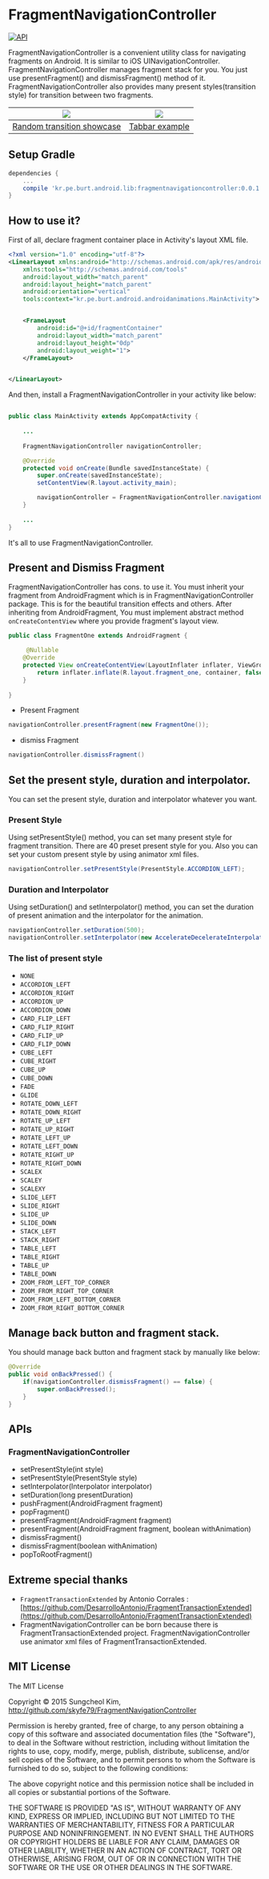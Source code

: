 # FragmentNavigationController

[![API](https://img.shields.io/badge/API-13%2B-brightgreen.svg?style=flat)](https://android-arsenal.com/api?level=13)


FragmentNavigationController is a convenient utility class for navigating fragments on Android. It is similar to iOS UINavigationController. FragmentNavigationController manages fragment stack for you. You just use presentFragment() and dismissFragment() method of it. FragmentNavigationController also provides many present styles(transition style) for transition between two fragments.

| ![](art/FragmentNavigationController.gif)  | ![](art/tabbar.gif) |
|:-:|:-:|
| [Random transition showcase](https://github.com/skyfe79/FragmentNavigationController/tree/master/app/src/main/java/kr/pe/burt/android/lib/fragmentnavigationcontroller/app) | [Tabbar example](https://github.com/skyfe79/FragmentNavigationController/tree/master/examples/TabBarExample/app/src/main/java/kr/pe/burt/android/tabbarexample) |




## Setup Gradle

```groovy
dependencies {
    ...
    compile 'kr.pe.burt.android.lib:fragmentnavigationcontroller:0.0.1'
}
```

## How to use it?

First of all, declare fragment container place in Activity's layout XML file.

```xml
<?xml version="1.0" encoding="utf-8"?>
<LinearLayout xmlns:android="http://schemas.android.com/apk/res/android"
    xmlns:tools="http://schemas.android.com/tools"
    android:layout_width="match_parent"
    android:layout_height="match_parent"
    android:orientation="vertical"
    tools:context="kr.pe.burt.android.androidanimations.MainActivity">


    <FrameLayout
        android:id="@+id/fragmentContainer"
        android:layout_width="match_parent"
        android:layout_height="0dp"
        android:layout_weight="1">
    </FrameLayout>


</LinearLayout>
```

And then, install a FragmentNavigationController in your activity like below:

```java

public class MainActivity extends AppCompatActivity {
	
	...
	
	FragmentNavigationController navigationController;

    @Override
    protected void onCreate(Bundle savedInstanceState) {
        super.onCreate(savedInstanceState);
        setContentView(R.layout.activity_main);

        navigationController = FragmentNavigationController.navigationController(this, R.id.fragmentContainer);
    }
    
    ...
}
```

It's all to use FragmentNavigationController.

## Present and Dismiss Fragment

FragmentNavigationController has cons. to use it. You must inherit your fragment from AndroidFragment which is in FragmentNavigationController package. This is for the beautiful transition effects and others. After inheriting from AndroidFragment, You must implement abstract method `onCreateContentView` where you provide fragment's layout view.

```java
public class FragmentOne extends AndroidFragment {

	 @Nullable
    @Override
    protected View onCreateContentView(LayoutInflater inflater, ViewGroup container, Bundle savedInstanceState) {
        return inflater.inflate(R.layout.fragment_one, container, false);
    }
    
}
```

* Present Fragment

```java
navigationController.presentFragment(new FragmentOne());
```

* dismiss Fragment

```java
navigationController.dismissFragment()
```

## Set the present style, duration and interpolator.

You can set the present style, duration and interpolator whatever you want. 

### Present Style

Using setPresentStyle() method, you can set many present style for fragment transition. There are 40 preset present style for you. Also you can set your custom present style by using animator xml files.

```java
navigationController.setPresentStyle(PresentStyle.ACCORDION_LEFT);
```

### Duration and Interpolator

Using setDuration() and setInterpolator() method, you can set the duration of present animation and the interpolator for the animation. 

```java
navigationController.setDuration(500);
navigationController.setInterpolator(new AccelerateDecelerateInterpolator());
```

### The list of present style

* `NONE`
* `ACCORDION_LEFT`
* `ACCORDION_RIGHT`
* `ACCORDION_UP`
* `ACCORDION_DOWN`
* `CARD_FLIP_LEFT`
* `CARD_FLIP_RIGHT`
* `CARD_FLIP_UP`
* `CARD_FLIP_DOWN`
* `CUBE_LEFT`
* `CUBE_RIGHT`
* `CUBE_UP`
* `CUBE_DOWN`
* `FADE`
* `GLIDE`
* `ROTATE_DOWN_LEFT`
* `ROTATE_DOWN_RIGHT`
* `ROTATE_UP_LEFT`
* `ROTATE_UP_RIGHT`
* `ROTATE_LEFT_UP`
* `ROTATE_LEFT_DOWN`
* `ROTATE_RIGHT_UP`
* `ROTATE_RIGHT_DOWN`
* `SCALEX`
* `SCALEY`
* `SCALEXY`
* `SLIDE_LEFT`
* `SLIDE_RIGHT`
* `SLIDE_UP`
* `SLIDE_DOWN`
* `STACK_LEFT`
* `STACK_RIGHT`
* `TABLE_LEFT`
* `TABLE_RIGHT`
* `TABLE_UP`
* `TABLE_DOWN`
* `ZOOM_FROM_LEFT_TOP_CORNER`
* `ZOOM_FROM_RIGHT_TOP_CORNER`
* `ZOOM_FROM_LEFT_BOTTOM_CORNER`
* `ZOOM_FROM_RIGHT_BOTTOM_CORNER`

## Manage back button and fragment stack.

You should manage back button and fragment stack by manually like below:

```java
@Override
public void onBackPressed() {
    if(navigationController.dismissFragment() == false) {
        super.onBackPressed();
    }
}
```

## APIs

### FragmentNavigationController

* setPresentStyle(int style)
* setPresentStyle(PresentStyle style)
* setInterpolator(Interpolator interpolator)
* setDuration(long presentDuration)
* pushFragment(AndroidFragment fragment)
* popFragment()
* presentFragment(AndroidFragment fragment)
* presentFragment(AndroidFragment fragment, boolean withAnimation)
* dismissFragment()
* dismissFragment(boolean withAnimation)
* popToRootFragment()

## Extreme special thanks

* `FragmentTransactionExtended` by Antonio Corrales : [https://github.com/DesarrolloAntonio/FragmentTransactionExtended](https://github.com/DesarrolloAntonio/FragmentTransactionExtended)
 * FragmentNavigationController can be born because there is FragmentTransactionExtended project. FragmentNavigationController use animator xml files of FragmentTransactionExtended.

## MIT License

The MIT License

Copyright © 2015 Sungcheol Kim, http://github.com/skyfe79/FragmentNavigationController

Permission is hereby granted, free of charge, to any person obtaining a copy
of this software and associated documentation files (the "Software"), to deal
in the Software without restriction, including without limitation the rights
to use, copy, modify, merge, publish, distribute, sublicense, and/or sell
copies of the Software, and to permit persons to whom the Software is
furnished to do so, subject to the following conditions:

The above copyright notice and this permission notice shall be included in
all copies or substantial portions of the Software.

THE SOFTWARE IS PROVIDED "AS IS", WITHOUT WARRANTY OF ANY KIND, EXPRESS OR
IMPLIED, INCLUDING BUT NOT LIMITED TO THE WARRANTIES OF MERCHANTABILITY,
FITNESS FOR A PARTICULAR PURPOSE AND NONINFRINGEMENT. IN NO EVENT SHALL THE
AUTHORS OR COPYRIGHT HOLDERS BE LIABLE FOR ANY CLAIM, DAMAGES OR OTHER
LIABILITY, WHETHER IN AN ACTION OF CONTRACT, TORT OR OTHERWISE, ARISING FROM,
OUT OF OR IN CONNECTION WITH THE SOFTWARE OR THE USE OR OTHER DEALINGS IN
THE SOFTWARE.